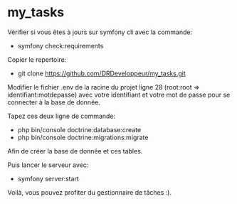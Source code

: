 # my_tasks

Vérifier si vous êtes à jours sur symfony cli avec la commande: 
  - symfony check:requirements

Copier le repertoire: 
  - git clone https://github.com/DRDeveloppeur/my_tasks.git

Modifier le fichier .env de la racine du projet ligne 28 (root:root => identifiant:motdepasse) avec votre identifiant et votre mot de passe pour se connecter à la base de donnée.

Tapez ces deux ligne de commande:
  - php bin/console doctrine:database:create
  - php bin/console doctrine:migrations:migrate

Afin de créer la base de donnée et ces tables.

Puis lancer le serveur avec: 
  - symfony server:start

Voilà, vous pouvez profiter du gestionnaire de tâches :).
